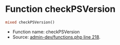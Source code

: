 Function checkPSVersion
===========================





```php
mixed checkPSVersion()
```

* Function name: checkPSVersion
* Source: [admin-dev/functions.php line 218](https://github.com/PrestaShop/PrestaShop/blob/1.5.0.13/admin-dev/functions.php#L218).

